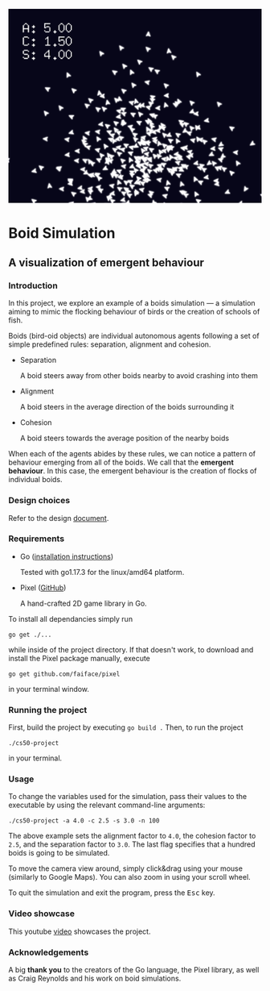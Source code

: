 <p align="center"><img src="screenshot.png"></p>

# Boid Simulation
## A visualization of emergent behaviour

### Introduction

In this project, we explore an example of a boids simulation — a simulation aiming to mimic the flocking 
behaviour of birds or the creation of schools of fish.

Boids (bird-oid objects) are individual autonomous agents following a set of simple predefined rules: separation, alignment and cohesion.

* Separation

    A boid steers away from other boids nearby to avoid crashing into them

* Alignment

    A boid steers in the average direction of the boids surrounding it

* Cohesion

    A boid steers towards the average position of the nearby boids


When each of the agents abides by these rules, we can notice a pattern of behaviour emerging from all of the boids. We call that the **emergent behaviour**. In this case, the emergent behaviour is the creation of flocks of individual boids.

### Design choices

Refer to the design [document](/DESIGN).

### Requirements

* Go
([installation instructions](https://go.dev/doc/install))
    
    Tested with go1.17.3 for the linux/amd64 platform.


* Pixel ([GitHub](https://github.com/faiface/pixel)) 

    A hand-crafted 2D game library in Go.

To install all dependancies simply run 
```
go get ./...
```
while inside of the project directory.
If that doesn't work, to download and install the Pixel package manually, execute 
```
go get github.com/faiface/pixel
```
in your terminal window.

### Running the project

First, build the project by executing
`
go build .
`
Then, to run the project
```
./cs50-project
```
in your terminal.

### Usage

To change the variables used for the simulation, pass their values to the executable by using the relevant command-line arguments:
```
./cs50-project -a 4.0 -c 2.5 -s 3.0 -n 100
```
The above example sets the alignment factor to `4.0`, the cohesion factor to `2.5`, and the separation factor to `3.0`. The last flag specifies that a hundred boids is going to be simulated. 

To move the camera view around, simply click&drag using your mouse (similarly to Google Maps). You can also zoom in using your scroll wheel. 


To quit the simulation and exit the program, press the <kbd>Esc</kbd> key.

### Video showcase

This youtube [video](https://youtu.be/t9H1tSiELeU) showcases the project.

### Acknowledgements

A big **thank you** to the creators of the Go language, the Pixel library, as well as Craig Reynolds and his work on boid simulations.
